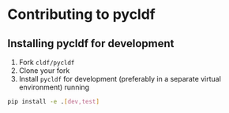# Contributing to pycldf

## Installing pycldf for development

1. Fork `cldf/pycldf`
2. Clone your fork
3. Install `pycldf` for development (preferably in a separate virtual environment) running
```bash
pip install -e .[dev,test]
```
